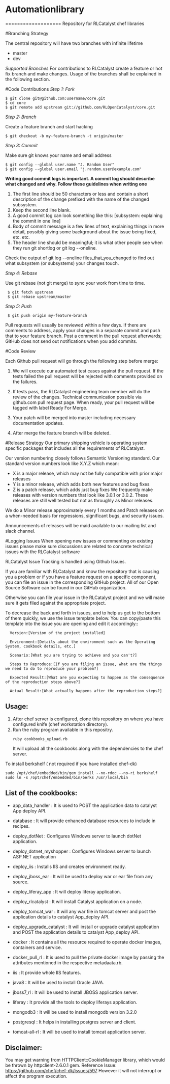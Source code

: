 # Automationlibrary
===================
Repository for RLCatalyst chef libraries

#Branching Strategy

The central repository will have two branches with infinite lifetime
* master 
* dev 

*Supported Branches* 
For contributions to RLCatalyst create a feature or hot fix branch and make changes. Usage of the branches shall be explained  in the following section.

#Code Contributions
*Step 1: Fork*
```
$ git clone git@github.com:username/core.git
$ cd core
$ git remote add upstream git://github.com/RLOpenCatalyst/core.git
```

*Step 2: Branch*

Create a feature branch and start hacking
```
$ git checkout -b my-feature-branch -t origin/master
```

*Step 3: Commit*

Make sure git knows your name and email address
```
$ git config --global user.name "J. Random User"
$ git config --global user.email "j.random.user@example.com"
```

**Writing good commit logs is important. A commit log should describe what changed and why. Follow these guidelines when writing one**

1. The first line should be 50 characters or less and contain a short description of the change prefixed with the name of the changed subsystem.
2. Keep the second line blank.
3. A good commit log can look something like this: [subsystem: explaining the commit in one line]
4. Body of commit message is a few lines of text, explaining things in more detail, possibly giving some background about the issue being fixed, etc. etc.
5. The header line should be meaningful; it is what other people see when they run git shortlog or git log --oneline.

Check the output of git log --oneline files_that_you_changed to find out what subsystem (or subsystems) your changes touch.

 *Step 4: Rebase*

 Use git rebase (not git merge) to sync your work from time to time.
```
 $ git fetch upstream
 $ git rebase upstream/master
```

*Step 5: Push*

```
 $ git push origin my-feature-branch
```

Pull requests will usually be reviewed within a few days. If there are comments to address, apply your changes in a separate  commit and push that to your feature branch. Post a comment in the pull request afterwards; GitHub does not send out   notifications when you add commits.

#Code Review

Each Github pull request will go through the following step before merge:

 1. We will execute our automated test cases against the pull request. If the tests failed the pull request will be rejected with comments provided on the failures.

 2. If tests pass, the RLCatalyst engineering team member will do the review of the changes. Technical communication possible via github.com pull request page. When ready, your pull request will be tagged with label Ready For Merge.

 3. Your patch will be merged into master including necessary documentation updates.

 4. After merge the feature branch will be deleted.

#Release Strategy 
Our primary shipping vehicle is operating system specific packages that includes all the requirements of RLCatalyst.

Our version numbering closely follows Semantic Versioning standard. Our standard version numbers look like X.Y.Z which mean:

* X is a major release, which may not be fully compatible with prior major releases
* Y is a minor release, which adds both new features and bug fixes
* Z is a patch release, which adds just bug fixes
We frequently make releases with version numbers that look like 3.0.1 or 3.0.2. These releases are still well tested but not as throughly as Minor releases.

We do a Minor release approximately every 1 months and Patch releases on a when-needed basis for regressions, significant bugs, and security issues.

Announcements of releases will be maid available to our mailing list and slack channel.

#Logging Issues
When opening new issues or commenting on existing issues please make sure discussions are related to concrete technical issues with the RLCatalyst software

RLCatalyst Issue Tracking is handled using Github Issues.

If you are familiar with RLCatalyst and know the repository that is causing you a problem or if you have a feature request on a specific component, you can file an issue in the corresponding GitHub project. All of our Open Source Software can be found in our GitHub organization.

Otherwise you can file your issue in the RLCatalyst project and we will make sure it gets filed against the appropriate project.

To decrease the back and forth in issues, and to help us get to the bottom of them quickly, we use the issue template below.  You can copy/paste this template into the issue you are opening and edit it accordingly::

```
  Version:[Version of the project installed]

  Environment:[Details about the environment such as the Operating System, cookbook details, etc.]

  Scenario:[What you are trying to achieve and you can't?]

  Steps to Reproduce:[If you are filing an issue, what are the things we need to do to reproduce your problem?]

  Expected Result:[What are you expecting to happen as the consequence of the reproduction steps above?]

  Actual Result:[What actually happens after the reproduction steps?]
```

Usage:
------
1. After chef server is configured, clone this repository on where you have configured knife (chef workstation directory).
1. Run the ruby program available in this repositry.
	```
	ruby cookbooks_upload.rb
	```
	It will upload all the cookbooks along with the dependencies to the chef server.

To install berkshelf ( not required if you have installed chef-dk)
```
sudo /opt/chef/embedded/bin/gem install --no-rdoc --no-ri berkshelf
sudo ln -s /opt/chef/embedded/bin/berks /usr/local/bin
```


List of the cookbooks:
----------------------

- app_data_handler : It is used to POST the application data to catalyst App deploy API.

- database : It will provide enhanced database resources to include in recipes.

- deploy_dotNet : Configures Windows server to launch dotNet application.

- deploy_dotnet_myshopper : Configures Windows server to launch ASP.NET application

- deploy_iis : Installs IIS and creates environment ready.

- deploy_jboss_ear : It will be used to deploy war or ear file from any source.

- deploy_liferay_app : It will deploy liferay application.

- deploy_rlcatalyst  : It will install Catalyst application on a node.

- deploy_tomcat_war  : It will any war file in  tomcat server and post the application details to catalyst App_deploy API.

- deploy_upgrade_catalyst : It will install or upgrade catalyst application and POST the application details to catalyst App_deploy API.

- docker : It contains all the resource required to  operate docker images, containers and service.

- docker_pull_rl : It is used to pull the private docker image by passing the attributes mentioned in the respective metadaata.rb. 

- iis  :  It provide whole IIS features.

- java8 : It will be used to install Oracle JAVA.

- jboss7_rl : It will be used to install JBOSS application server.

- liferay : It provide all the tools to deploy liferays application.

- mongodb3 : It will be used to install mongodb version 3.2.0

- postgresql : It helps in installing postgres server and client.

- tomcat-all-rl : It will be used to install tomcat application server.


Disclaimer:
-----------
You may get warning from HTTPClient::CookieManager library, which would be thrown by httpclient-2.6.0.1 gem. 
Reference Issue: https://github.com/chef/chef-dk/issues/597
However it will not interrupt or affect the program execution. 



